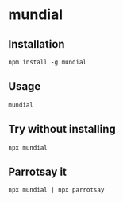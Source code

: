 # mundial

## Installation

```
npm install -g mundial
```

## Usage

```
mundial
```

## Try without installing

```
npx mundial
```

## Parrotsay it

```
npx mundial | npx parrotsay
```
